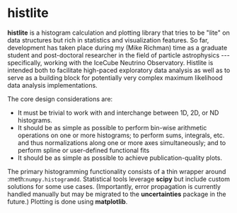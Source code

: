 # histlite

**histlite** is a histogram calculation and plotting library that tries to be
"lite" on data structures but rich in statistics and visualization features.
So far, development has taken place during my (Mike Richman) time as a graduate
student and post-doctoral researcher in the field of particle astrophysics ---
specifically, working with the IceCube Neutrino Observatory.  Histlite is
intended both to facilitate high-paced exploratory data analysis as well as to
serve as a building block for potentially very complex maximum likelihood data
analysis implementations.

The core design considerations are:

* It must be trivial to work with and interchange between 1D, 2D, or ND histograms.
* It should be as simple as possible to perform bin-wise arithmetic
  operations on one or more histograms; to perform sums, integrals, etc. and
  thus normalizations along one or more axes simultaneously; and to perform
  spline or user-defined functional fits
* It should be as simple as possible to achieve publication-quality plots.

The primary histogramming functionality consists of a thin wrapper around
:meth:`numpy.histogramdd`.  Statistical tools leverage **scipy** but include
custom solutions for some use cases.  (Importantly, error propagation is
currently handled manually but may be migrated to the **uncertainties**
package in the future.)  Plotting is done using **matplotlib**.
